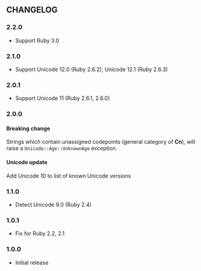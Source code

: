 ## CHANGELOG

### 2.2.0

* Support Ruby 3.0

### 2.1.0

* Support Unicode 12.0 (Ruby 2.6.2), Unicode 12.1 (Ruby 2.6.3)

### 2.0.1

* Support Unicode 11 (Ruby 2.6.1, 2.6.0)

### 2.0.0

#### Breaking change

Strings which contain unassigned codepoints (general category of **Cn**), will raise a `Unicode::Age::UnknownAge` exception.

#### Unicode update

Add Unicode 10 to list of known Unicode versions

### 1.1.0

* Detect Unicode 9.0 (Ruby 2.4)

### 1.0.1

* Fix for Ruby 2.2, 2.1

### 1.0.0

* Initial release

